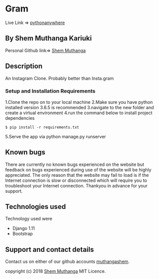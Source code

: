 # Gram 

Live Link => [pythonanywhere](http://muthanga.pythonanywhere.com/)


##  By **Shem Muthanga Kariuki**
Personal Github link=> [Shem Muthanga](https://github.com/muthangashem)


## Description
An Instagram Clone. Probably better than Insta.gram


### Setup and Installation Requirements

1.Clone the repo on to your local machine
2.Make sure you have python installed version 3.6.5 is recommended
3.navigate to the new folder and create a virtual environment
4.run the command below to install project dependencies
```
$ pip install -r requirements.txt
```
5.Serve the app via python manage.py runserver

## Known bugs

There are currently no known bugs experienced on the website but feedback on bugs experienced during use of the website will be highly appreciated. The only reason that the website may fail to load is if the Internet connection is slow or disconnected which will require you to troubleshoot your Internet connection. Thankyou in advance for your support.

## Technologies used

Technology used were
* Django 1.11
* Bootstrap



## Support and contact details

Contact us on either of our github accounts
 [muthangashem](https://github.com/muthangashem).

copyright (c) 2018 [Shem Muthanga](https://github.com/muthangashem)
MIT Licence.
